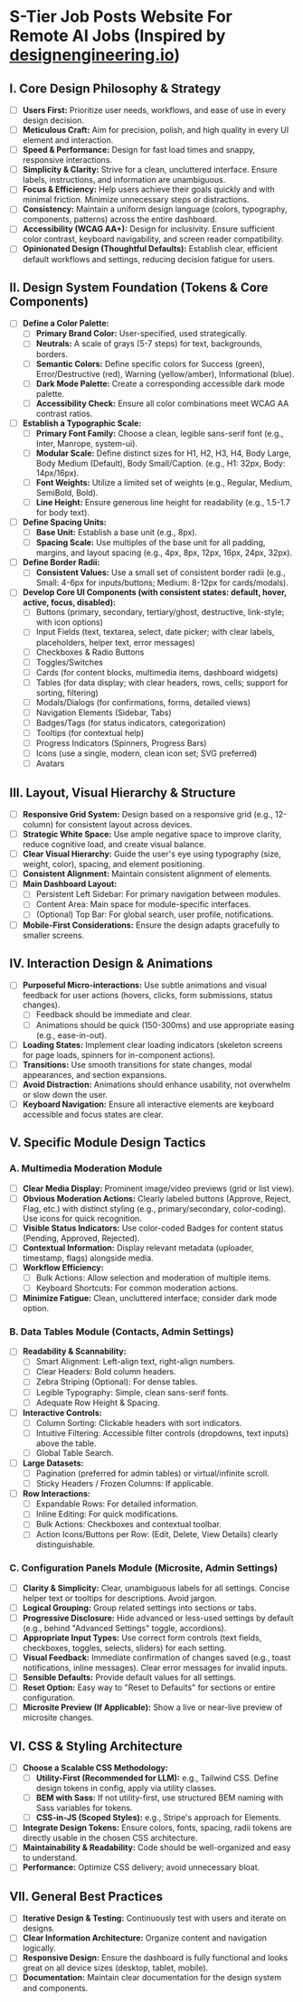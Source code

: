 # S-Tier Job Posts Website For Remote AI Jobs (Inspired by [designengineering.io](https://designengineer.io/))

## I. Core Design Philosophy & Strategy

- [ ] **Users First:** Prioritize user needs, workflows, and ease of use in every design decision.
- [ ] **Meticulous Craft:** Aim for precision, polish, and high quality in every UI element and interaction.
- [ ] **Speed & Performance:** Design for fast load times and snappy, responsive interactions.
- [ ] **Simplicity & Clarity:** Strive for a clean, uncluttered interface. Ensure labels, instructions, and information are unambiguous.
- [ ] **Focus & Efficiency:** Help users achieve their goals quickly and with minimal friction. Minimize unnecessary steps or distractions.
- [ ] **Consistency:** Maintain a uniform design language (colors, typography, components, patterns) across the entire dashboard.
- [ ] **Accessibility (WCAG AA+):** Design for inclusivity. Ensure sufficient color contrast, keyboard navigability, and screen reader compatibility.
- [ ] **Opinionated Design (Thoughtful Defaults):** Establish clear, efficient default workflows and settings, reducing decision fatigue for users.

## II. Design System Foundation (Tokens & Core Components)

- [ ] **Define a Color Palette:**
  - [ ] **Primary Brand Color:** User-specified, used strategically.
  - [ ] **Neutrals:** A scale of grays (5-7 steps) for text, backgrounds, borders.
  - [ ] **Semantic Colors:** Define specific colors for Success (green), Error/Destructive (red), Warning (yellow/amber), Informational (blue).
  - [ ] **Dark Mode Palette:** Create a corresponding accessible dark mode palette.
  - [ ] **Accessibility Check:** Ensure all color combinations meet WCAG AA contrast ratios.
- [ ] **Establish a Typographic Scale:**
  - [ ] **Primary Font Family:** Choose a clean, legible sans-serif font (e.g., Inter, Manrope, system-ui).
  - [ ] **Modular Scale:** Define distinct sizes for H1, H2, H3, H4, Body Large, Body Medium (Default), Body Small/Caption. (e.g., H1: 32px, Body: 14px/16px).
  - [ ] **Font Weights:** Utilize a limited set of weights (e.g., Regular, Medium, SemiBold, Bold).
  - [ ] **Line Height:** Ensure generous line height for readability (e.g., 1.5-1.7 for body text).
- [ ] **Define Spacing Units:**
  - [ ] **Base Unit:** Establish a base unit (e.g., 8px).
  - [ ] **Spacing Scale:** Use multiples of the base unit for all padding, margins, and layout spacing (e.g., 4px, 8px, 12px, 16px, 24px, 32px).
- [ ] **Define Border Radii:**
  - [ ] **Consistent Values:** Use a small set of consistent border radii (e.g., Small: 4-6px for inputs/buttons; Medium: 8-12px for cards/modals).
- [ ] **Develop Core UI Components (with consistent states: default, hover, active, focus, disabled):**
  - [ ] Buttons (primary, secondary, tertiary/ghost, destructive, link-style; with icon options)
  - [ ] Input Fields (text, textarea, select, date picker; with clear labels, placeholders, helper text, error messages)
  - [ ] Checkboxes & Radio Buttons
  - [ ] Toggles/Switches
  - [ ] Cards (for content blocks, multimedia items, dashboard widgets)
  - [ ] Tables (for data display; with clear headers, rows, cells; support for sorting, filtering)
  - [ ] Modals/Dialogs (for confirmations, forms, detailed views)
  - [ ] Navigation Elements (Sidebar, Tabs)
  - [ ] Badges/Tags (for status indicators, categorization)
  - [ ] Tooltips (for contextual help)
  - [ ] Progress Indicators (Spinners, Progress Bars)
  - [ ] Icons (use a single, modern, clean icon set; SVG preferred)
  - [ ] Avatars

## III. Layout, Visual Hierarchy & Structure

- [ ] **Responsive Grid System:** Design based on a responsive grid (e.g., 12-column) for consistent layout across devices.
- [ ] **Strategic White Space:** Use ample negative space to improve clarity, reduce cognitive load, and create visual balance.
- [ ] **Clear Visual Hierarchy:** Guide the user's eye using typography (size, weight, color), spacing, and element positioning.
- [ ] **Consistent Alignment:** Maintain consistent alignment of elements.
- [ ] **Main Dashboard Layout:**
  - [ ] Persistent Left Sidebar: For primary navigation between modules.
  - [ ] Content Area: Main space for module-specific interfaces.
  - [ ] (Optional) Top Bar: For global search, user profile, notifications.
- [ ] **Mobile-First Considerations:** Ensure the design adapts gracefully to smaller screens.

## IV. Interaction Design & Animations

- [ ] **Purposeful Micro-interactions:** Use subtle animations and visual feedback for user actions (hovers, clicks, form submissions, status changes).
  - [ ] Feedback should be immediate and clear.
  - [ ] Animations should be quick (150-300ms) and use appropriate easing (e.g., ease-in-out).
- [ ] **Loading States:** Implement clear loading indicators (skeleton screens for page loads, spinners for in-component actions).
- [ ] **Transitions:** Use smooth transitions for state changes, modal appearances, and section expansions.
- [ ] **Avoid Distraction:** Animations should enhance usability, not overwhelm or slow down the user.
- [ ] **Keyboard Navigation:** Ensure all interactive elements are keyboard accessible and focus states are clear.

## V. Specific Module Design Tactics

### A. Multimedia Moderation Module

- [ ] **Clear Media Display:** Prominent image/video previews (grid or list view).
- [ ] **Obvious Moderation Actions:** Clearly labeled buttons (Approve, Reject, Flag, etc.) with distinct styling (e.g., primary/secondary, color-coding). Use icons for quick recognition.
- [ ] **Visible Status Indicators:** Use color-coded Badges for content status (Pending, Approved, Rejected).
- [ ] **Contextual Information:** Display relevant metadata (uploader, timestamp, flags) alongside media.
- [ ] **Workflow Efficiency:**
  - [ ] Bulk Actions: Allow selection and moderation of multiple items.
  - [ ] Keyboard Shortcuts: For common moderation actions.
- [ ] **Minimize Fatigue:** Clean, uncluttered interface; consider dark mode option.

### B. Data Tables Module (Contacts, Admin Settings)

- [ ] **Readability & Scannability:**
  - [ ] Smart Alignment: Left-align text, right-align numbers.
  - [ ] Clear Headers: Bold column headers.
  - [ ] Zebra Striping (Optional): For dense tables.
  - [ ] Legible Typography: Simple, clean sans-serif fonts.
  - [ ] Adequate Row Height & Spacing.
- [ ] **Interactive Controls:**
  - [ ] Column Sorting: Clickable headers with sort indicators.
  - [ ] Intuitive Filtering: Accessible filter controls (dropdowns, text inputs) above the table.
  - [ ] Global Table Search.
- [ ] **Large Datasets:**
  - [ ] Pagination (preferred for admin tables) or virtual/infinite scroll.
  - [ ] Sticky Headers / Frozen Columns: If applicable.
- [ ] **Row Interactions:**
  - [ ] Expandable Rows: For detailed information.
  - [ ] Inline Editing: For quick modifications.
  - [ ] Bulk Actions: Checkboxes and contextual toolbar.
  - [ ] Action Icons/Buttons per Row: (Edit, Delete, View Details) clearly distinguishable.

### C. Configuration Panels Module (Microsite, Admin Settings)

- [ ] **Clarity & Simplicity:** Clear, unambiguous labels for all settings. Concise helper text or tooltips for descriptions. Avoid jargon.
- [ ] **Logical Grouping:** Group related settings into sections or tabs.
- [ ] **Progressive Disclosure:** Hide advanced or less-used settings by default (e.g., behind "Advanced Settings" toggle, accordions).
- [ ] **Appropriate Input Types:** Use correct form controls (text fields, checkboxes, toggles, selects, sliders) for each setting.
- [ ] **Visual Feedback:** Immediate confirmation of changes saved (e.g., toast notifications, inline messages). Clear error messages for invalid inputs.
- [ ] **Sensible Defaults:** Provide default values for all settings.
- [ ] **Reset Option:** Easy way to "Reset to Defaults" for sections or entire configuration.
- [ ] **Microsite Preview (If Applicable):** Show a live or near-live preview of microsite changes.

## VI. CSS & Styling Architecture

- [ ] **Choose a Scalable CSS Methodology:**
  - [ ] **Utility-First (Recommended for LLM):** e.g., Tailwind CSS. Define design tokens in config, apply via utility classes.
  - [ ] **BEM with Sass:** If not utility-first, use structured BEM naming with Sass variables for tokens.
  - [ ] **CSS-in-JS (Scoped Styles):** e.g., Stripe's approach for Elements.
- [ ] **Integrate Design Tokens:** Ensure colors, fonts, spacing, radii tokens are directly usable in the chosen CSS architecture.
- [ ] **Maintainability & Readability:** Code should be well-organized and easy to understand.
- [ ] **Performance:** Optimize CSS delivery; avoid unnecessary bloat.

## VII. General Best Practices

- [ ] **Iterative Design & Testing:** Continuously test with users and iterate on designs.
- [ ] **Clear Information Architecture:** Organize content and navigation logically.
- [ ] **Responsive Design:** Ensure the dashboard is fully functional and looks great on all device sizes (desktop, tablet, mobile).
- [ ] **Documentation:** Maintain clear documentation for the design system and components.
